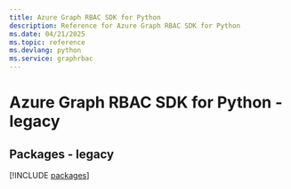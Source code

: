 ```yaml
---
title: Azure Graph RBAC SDK for Python
description: Reference for Azure Graph RBAC SDK for Python
ms.date: 04/21/2025
ms.topic: reference
ms.devlang: python
ms.service: graphrbac
---
```

# Azure Graph RBAC SDK for Python - legacy
## Packages - legacy
[!INCLUDE [packages](graph-rbac-index.md)]
